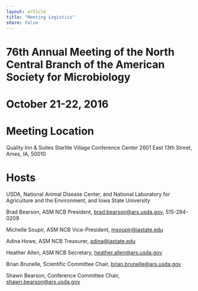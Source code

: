 ```yaml
---
layout: article
title: "Meeting Logistics"
share: false
---
```


# 76th Annual Meeting of the North Central Branch of the American Society for Microbiology

# October 21-22, 2016

# Meeting Location
Quality Inn & Suites 
Starlite Village Conference Center
2601 East 13th Street, Ames, IA, 50010

# Hosts 
USDA, National Animal Disease Center, and National Laboratory for Agriculture and the Environment, and Iowa State University

Brad Bearson, ASM NCB President, brad.bearson@ars.usda.gov, 515-294-0209

Michelle Soupir, ASM NCB Vice-President, msoupir@iastate.edu

Adina Howe, ASM NCB Treasurer, adina@iastate.edu

Heather Allen, ASM NCB Secretary, heather.allen@ars.usda.gov

Brian Brunelle, Scientific Committee Chair, brian.brunelle@ars.usda.gov

Shawn Bearson, Conference Committee Chair, shawn.bearson@ars.usda.gov







